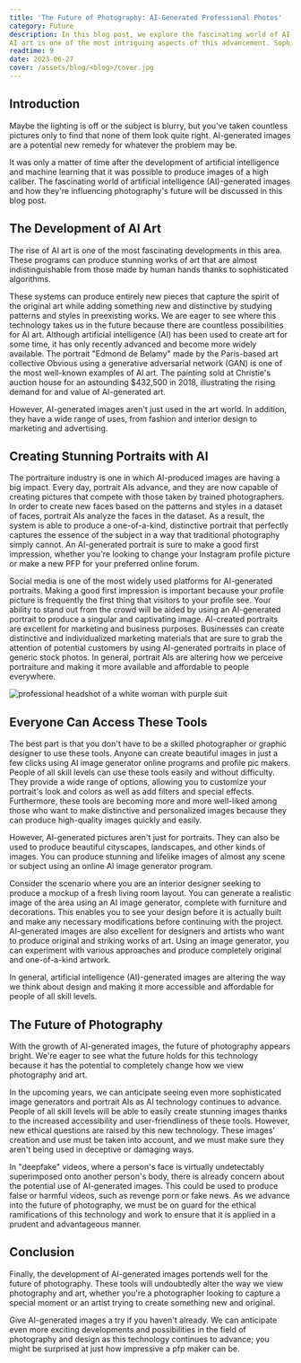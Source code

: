 ```yaml
---
title: 'The Future of Photography: AI-Generated Professional Photos'
category: Future
description: In this blog post, we explore the fascinating world of AI-generated images and how they are shaping the future of photography. With the development of artificial intelligence and machine learning, it is now possible to create high-quality images that rival those produced by human hands.
AI art is one of the most intriguing aspects of this advancement. Sophisticated algorithms enable AI systems to generate stunning artworks that closely resemble those made by human artists. By studying patterns and styles in existing works, AI can produce entirely new pieces that capture the essence of the original art while adding a unique touch.
readtime: 9
date: 2023-06-27
cover: /assets/blog/<blog>/cover.jpg
---
```

## Introduction
Maybe the lighting is off or the subject is blurry, but you've taken countless pictures only to find that none of them look quite right. AI-generated images are a potential new remedy for whatever the problem may be.

It was only a matter of time after the development of artificial intelligence and machine learning that it was possible to produce images of a high caliber. The fascinating world of artificial intelligence (AI)-generated images and how they're influencing photography's future will be discussed in this blog post.

## The Development of AI Art
The rise of AI art is one of the most fascinating developments in this area. These programs can produce stunning works of art that are almost indistinguishable from those made by human hands thanks to sophisticated algorithms.

These systems can produce entirely new pieces that capture the spirit of the original art while adding something new and distinctive by studying patterns and styles in preexisting works. We are eager to see where this technology takes us in the future because there are countless possibilities for AI art.
Although artificial intelligence (AI) has been used to create art for some time, it has only recently advanced and become more widely available. The portrait "Edmond de Belamy" made by the Paris-based art collective Obvious using a generative adversarial network (GAN) is one of the most well-known examples of AI art. The painting sold at Christie's auction house for an astounding $432,500 in 2018, illustrating the rising demand for and value of AI-generated art.

However, AI-generated images aren't just used in the art world. In addition, they have a wide range of uses, from fashion and interior design to marketing and advertising.

## Creating Stunning Portraits with AI
The portraiture industry is one in which AI-produced images are having a big impact. Every day, portrait AIs advance, and they are now capable of creating pictures that compete with those taken by trained photographers.
In order to create new faces based on the patterns and styles in a dataset of faces, portrait AIs analyze the faces in the dataset. As a result, the system is able to produce a one-of-a-kind, distinctive portrait that perfectly captures the essence of the subject in a way that traditional photography simply cannot.
An AI-generated portrait is sure to make a good first impression, whether you're looking to change your Instagram profile picture or make a new PFP for your preferred online forum.

Social media is one of the most widely used platforms for AI-generated portraits. Making a good first impression is important because your profile picture is frequently the first thing that visitors to your profile see. Your ability to stand out from the crowd will be aided by using an AI-generated portrait to produce a singular and captivating image.
AI-created portraits are excellent for marketing and business purposes. Businesses can create distinctive and individualized marketing materials that are sure to grab the attention of potential customers by using AI-generated portraits in place of generic stock photos.
In general, portrait AIs are altering how we perceive portraiture and making it more available and affordable to people everywhere.

![professional headshot of a white woman with purple suit](https://www.betterpic.io/_vercel/image?url=/assets/blog/media/type1/headshot_3.jpg&w=768&q=70)

## Everyone Can Access These Tools
The best part is that you don't have to be a skilled photographer or graphic designer to use these tools. Anyone can create beautiful images in just a few clicks using AI image generator online programs and profile pic makers.
People of all skill levels can use these tools easily and without difficulty. They provide a wide range of options, allowing you to customize your portrait's look and colors as well as add filters and special effects. Furthermore, these tools are becoming more and more well-liked among those who want to make distinctive and personalized images because they can produce high-quality images quickly and easily.

However, AI-generated pictures aren't just for portraits. They can also be used to produce beautiful cityscapes, landscapes, and other kinds of images. You can produce stunning and lifelike images of almost any scene or subject using an online AI image generator program.

Consider the scenario where you are an interior designer seeking to produce a mockup of a fresh living room layout. You can generate a realistic image of the area using an AI image generator, complete with furniture and decorations. This enables you to see your design before it is actually built and make any necessary modifications before continuing with the project.
AI-generated images are also excellent for designers and artists who want to produce original and striking works of art. Using an image generator, you can experiment with various approaches and produce completely original and one-of-a-kind artwork.

In general, artificial intelligence (AI)-generated images are altering the way we think about design and making it more accessible and affordable for people of all skill levels.

## The Future of Photography
With the growth of AI-generated images, the future of photography appears bright. We're eager to see what the future holds for this technology because it has the potential to completely change how we view photography and art.

In the upcoming years, we can anticipate seeing even more sophisticated image generators and portrait AIs as AI technology continues to advance. People of all skill levels will be able to easily create stunning images thanks to the increased accessibility and user-friendliness of these tools.
However, new ethical questions are raised by this new technology. These images' creation and use must be taken into account, and we must make sure they aren't being used in deceptive or damaging ways.

In "deepfake" videos, where a person's face is virtually undetectably superimposed onto another person's body, there is already concern about the potential use of AI-generated images. This could be used to produce false or harmful videos, such as revenge porn or fake news.
As we advance into the future of photography, we must be on guard for the ethical ramifications of this technology and work to ensure that it is applied in a prudent and advantageous manner.

## Conclusion
Finally, the development of AI-generated images portends well for the future of photography. These tools will undoubtedly alter the way we view photography and art, whether you're a photographer looking to capture a special moment or an artist trying to create something new and original.

Give AI-generated images a try if you haven't already. We can anticipate even more exciting developments and possibilities in the field of photography and design as this technology continues to advance; you might be surprised at just how impressive a pfp maker can be.
